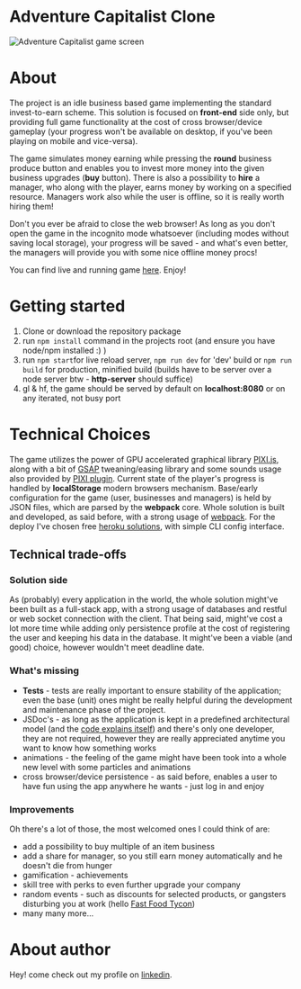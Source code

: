 # Adventure Capitalist Clone


![Adventure Capitalist game screen](https://i.ibb.co/dtbLhL5/adventure-capitalist.png)
# About
The project is an idle business based game implementing the standard invest-to-earn scheme. This solution is focused on **front-end** side only, but providing full game functionality at the cost of cross browser/device gameplay (your progress won't be available on desktop, if you've been playing on mobile and vice-versa).

The game simulates money earning while pressing the **round** business produce button and enables you to invest more money into the given business upgrades (**buy** button). There is also a possibility to **hire** a manager, who along with the player, earns money by working on a specified resource. Managers work also while the user is offline, so it is really worth hiring them!

Don't you ever be afraid to close the web browser! 
As long as you don't open the game in the incognito mode whatsoever (including modes without saving local storage), your progress will be saved - and what's even better, the managers will provide you with some nice offline money procs!

You can find live and running game [here](https://radiant-escarpment-86766.herokuapp.com/). Enjoy!

# Getting started
 1. Clone or download the repository package
 2. run `npm install` command in the projects root (and ensure you have node/npm installed :) )
 3. run `npm start`for live reload server, `npm run dev` for 'dev' build or `npm run build` for production, minified build (builds have to be server over a node server btw - **http-server** should suffice)
 4. gl & hf, the game should be served by default on **localhost:8080** or on any iterated, not busy port

# Technical Choices

The game utilizes the power of GPU accelerated graphical library [PIXI.js](https://www.pixijs.com/), along with a bit of [GSAP](https://greensock.com/gsap/) tweaning/easing library and some sounds usage also provided by [PIXI plugin](https://pixijs.io/pixi-sound/examples/#section-library).
Current state of the player's progress is handled by **localStorage** modern browsers mechanism.
Base/early configuration for the game (user, businesses and managers) is held by JSON files, which are parsed by the **webpack** core.
Whole solution is built and developed, as said before, with a strong usage of [webpack](https://webpack.js.org/).
For the deploy I've chosen free [heroku solutions](https://dashboard.heroku.com/apps), with simple CLI config interface.

## Technical trade-offs

### Solution side
As (probably) every application in the world, the whole solution might've been built as a full-stack app, with a strong usage of databases and restful or web socket connection with the client. That being said, might've cost a lot more time while adding only persistence profile at the cost of registering the user and keeping his data in the database. It might've been a viable (and good) choice, however wouldn't meet deadline date.
### What's missing

 - **Tests** - tests are really important to ensure stability of the application; even the base (unit) ones might be really helpful during the development and maintenance phase of the project.
 - JSDoc's - as long as the application is kept in a predefined architectural model (and the [code explains itself](https://scontent.fwaw3-1.fna.fbcdn.net/v/t1.0-9/65425324_2477679815616588_4756914221508198400_n.jpg?_nc_cat=105&_nc_sid=8024bb&_nc_oc=AQlFiRCsPqcKGcnynFng2WXAK85FGHhFE57JvsfQM4g-gowbsVHUuJKNPBwld5bF8do&_nc_ht=scontent.fwaw3-1.fna&oh=9703a4be4ec2f7d5ac5e7b7188a820e6&oe=5F2611F9)) and there's only one developer, they are not required, however they are really appreciated anytime you want to know how something works
 - animations - the feeling of the game might have been took into a whole new level with some particles and animations
 - cross browser/device persistence - as said before, enables a user to have fun using the app anywhere he wants - just log in and enjoy
### Improvements
Oh there's a lot of those, the most welcomed ones I could think of are:
 - add a possibility to buy multiple of an item business
 - add a share for manager, so you still earn money automatically and he doesn't die from hunger
 - gamification - achievements
 - skill tree with perks to even further upgrade your company
 - random events - such as discounts for selected products, or gangsters disturbing you at work (hello [Fast Food Tycon](https://en.wikipedia.org/wiki/Fast_Food_Tycoon))
 - many many more...
# About author
Hey! come check out my profile on [linkedin](https://www.linkedin.com/in/pawe%C5%82marciniec/).
